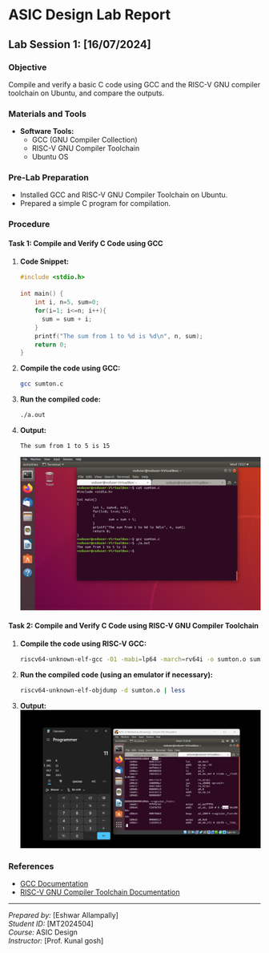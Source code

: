 # ASIC Design Lab Report

## Lab Session 1: [16/07/2024]

### Objective
Compile and verify a basic C code using GCC and the RISC-V GNU compiler toolchain on Ubuntu, and compare the outputs.

### Materials and Tools
- **Software Tools:**
  - GCC (GNU Compiler Collection)
  - RISC-V GNU Compiler Toolchain
  - Ubuntu OS

### Pre-Lab Preparation
- Installed GCC and RISC-V GNU Compiler Toolchain on Ubuntu.
- Prepared a simple C program for compilation.

### Procedure

#### Task 1: Compile and Verify C Code using GCC
1. **Code Snippet:**
    ```c
    #include <stdio.h>

    int main() {
        int i, n=5, sum=0;
        for(i=1; i<=n; i++){
          sum = sum + i;
        }
        printf("The sum from 1 to %d is %d\n", n, sum);
        return 0;
    }
    ```
2. **Compile the code using GCC:**
    ```bash
    gcc sumton.c
    ```
3. **Run the compiled code:**
    ```bash
    ./a.out
    ```
4. **Output:**
    ```plaintext
    The sum from 1 to 5 is 15
    ```
    ![Output 1](https://github.com/EshwarAllampally/asic-design-class/blob/main/L1T1_Gcc_out.png)

#### Task 2: Compile and Verify C Code using RISC-V GNU Compiler Toolchain
1. **Compile the code using RISC-V GCC:**
    ```bash
    riscv64-unknown-elf-gcc -O1 -mabi=lp64 -march=rv64i -o sumton.o sumton.c
    ```
2. **Run the compiled code (using an emulator if necessary):**
    ```bash
    riscv64-unknown-elf-objdump -d sumton.o | less
    ```
3. **Output:**
    ![Output 2](https://github.com/EshwarAllampally/asic-design-class/blob/main/L1T2_riscv_gnu_out.png)

### References
- [GCC Documentation](https://gcc.gnu.org/)
- [RISC-V GNU Compiler Toolchain Documentation](https://github.com/riscv/riscv-gnu-toolchain)

---

*Prepared by:* [Eshwar Allampally]  
*Student ID:* [MT2024504]  
*Course:* ASIC Design  
*Instructor:* [Prof. Kunal gosh]
